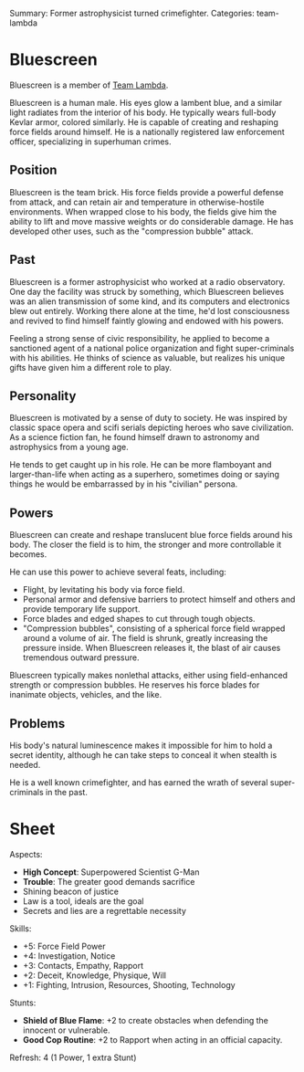 Summary: Former astrophysicist turned crimefighter.
Categories: team-lambda

# Bluescreen

Bluescreen is a member of [Team Lambda].

Bluescreen is a human male. His eyes glow a lambent blue, and a similar light radiates from the interior of his body. He typically wears full-body Kevlar armor, colored similarly. He is capable of creating and reshaping force fields around himself. He is a nationally registered law enforcement officer, specializing in superhuman crimes.

Position
--------

Bluescreen is the team brick. His force fields provide a powerful defense from attack, and can retain air and temperature in otherwise-hostile environments. When wrapped close to his body, the fields give him the ability to lift and move massive weights or do considerable damage. He has developed other uses, such as the "compression bubble" attack.

Past
----

Bluescreen is a former astrophysicist who worked at a radio observatory. One day the facility was struck by something, which Bluescreen believes was an alien transmission of some kind, and its computers and electronics blew out entirely. Working there alone at the time, he'd lost consciousness and revived to find himself faintly glowing and endowed with his powers.

Feeling a strong sense of civic responsibility, he applied to become a sanctioned agent of a national police organization and fight super-criminals with his abilities. He thinks of science as valuable, but realizes his unique gifts have given him a different role to play.

Personality
-----------

Bluescreen is motivated by a sense of duty to society. He was inspired by classic space opera and scifi serials depicting heroes who save civilization. As a science fiction fan, he found himself drawn to astronomy and astrophysics from a young age.

He tends to get caught up in his role. He can be more flamboyant and larger-than-life when acting as a superhero, sometimes doing or saying things he would be embarrassed by in his "civilian" persona.

Powers
------

Bluescreen can create and reshape translucent blue force fields around his body. The closer the field is to him, the stronger and more controllable it becomes.

He can use this power to achieve several feats, including:

* Flight, by levitating his body via force field.
* Personal armor and defensive barriers to protect himself and others and provide temporary life support.
* Force blades and edged shapes to cut through tough objects.
* "Compression bubbles", consisting of a spherical force field wrapped around a volume of air. The field is shrunk, greatly increasing the pressure inside. When Bluescreen releases it, the blast of air causes tremendous outward pressure.

Bluescreen typically makes nonlethal attacks, either using field-enhanced strength or compression bubbles. He reserves his force blades for inanimate objects, vehicles, and the like.

Problems
--------

His body's natural luminescence makes it impossible for him to hold a secret identity, although he can take steps to conceal it when stealth is needed.

He is a well known crimefighter, and has earned the wrath of several super-criminals in the past.

Sheet
=====

Aspects:

* **High Concept**: Superpowered Scientist G-Man
* **Trouble**: The greater good demands sacrifice
* Shining beacon of justice
* Law is a tool, ideals are the goal
* Secrets and lies are a regrettable necessity

Skills:

* +5: Force Field Power
* +4: Investigation, Notice
* +3: Contacts, Empathy, Rapport
* +2: Deceit, Knowledge, Physique, Will
* +1: Fighting, Intrusion, Resources, Shooting, Technology

Stunts:

* **Shield of Blue Flame**: +2 to create obstacles when defending the innocent or vulnerable.
* **Good Cop Routine**: +2 to Rapport when acting in an official capacity.

Refresh: 4 (1 Power, 1 extra Stunt)

[Team Lambda]: /team-lambda
